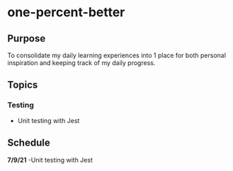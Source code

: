 # one-percent-better

## Purpose
To consolidate my daily learning experiences into 1 place for both personal inspiration and keeping track of my daily progress.

## Topics

### Testing
- Unit testing with Jest


## Schedule
**7/9/21** -Unit testing with Jest

